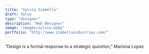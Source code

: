 ```yaml
---
title: 'Sylvia Izabella'
draft: false
type: "designer"
description: "Web Designer"
image: "images/sylvia.webp"
portfolio: "http://www.izabellaindustries.com/"
---
```

“Design is a formal response to a strategic question,” Mariona Lopez
